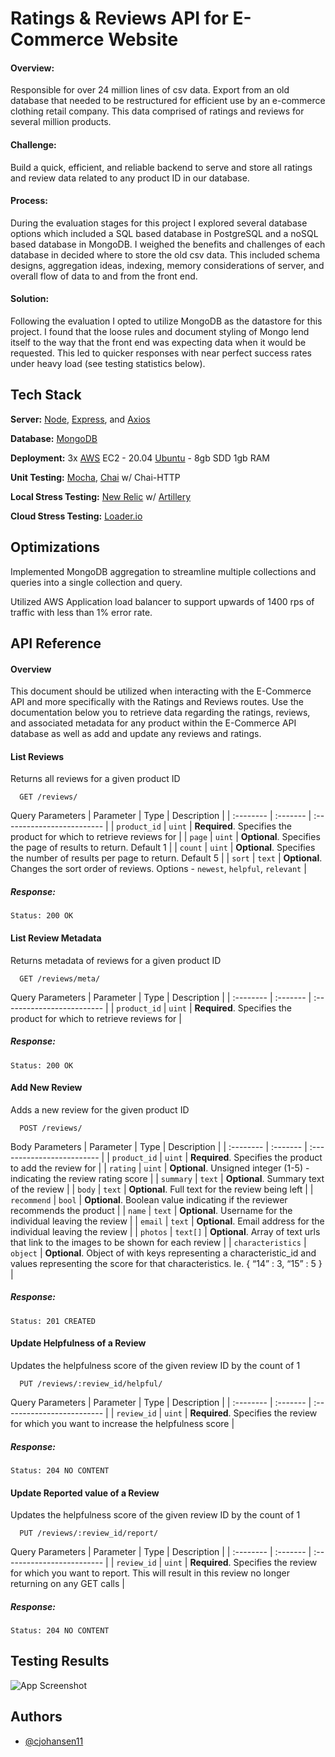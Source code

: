 
# Ratings & Reviews API for E-Commerce Website

#### Overview:
Responsible for over 24 million lines of csv data. Export from an old database that needed to be restructured for efficient use by an e-commerce clothing retail company. This data comprised of ratings and reviews for several million products. 

#### Challenge:
Build a quick, efficient, and reliable backend to serve and store all ratings and review data related to any product ID in our database. 

#### Process:
During the evaluation stages for this project I explored several database options which included a SQL based database in PostgreSQL and a noSQL based database in MongoDB. I weighed the benefits and challenges of each database in decided where to store the old csv data. This included schema designs, aggregation ideas, indexing, memory considerations of server, and overall flow of data to and from the front end. 

#### Solution:
Following the evaluation I opted to utilize MongoDB as the datastore for this project. I found that the loose rules and document styling of Mongo lend itself to the way that the front end was expecting data when it would be requested. This led to quicker responses with near perfect success rates under heavy load (see testing statistics below).

## Tech Stack

**Server:** [Node](https://nodejs.org/), [Express](https://expressjs.com/), and [Axios](https://github.com/axios/axios)

**Database:** [MongoDB](https://www.mongodb.com/)

**Deployment:** 3x [AWS](https://aws.amazon.com/) EC2 - 20.04 [Ubuntu](https://ubuntu.com/) - 8gb SDD 1gb RAM

**Unit Testing:** [Mocha](https://mochajs.org/), [Chai](https://www.chaijs.com/) w/ Chai-HTTP

**Local Stress Testing:** [New Relic](https://www.newrelic.com) w/ [Artillery](https://artillery.io/)

**Cloud Stress Testing:** [Loader.io](https://www.loader.io)
## Optimizations

Implemented MongoDB aggregation to streamline multiple collections and queries into a single collection and query. 

Utilized AWS Application load balancer to support upwards of 1400 rps of traffic with less than 1% error rate. 


## API Reference

#### Overview
This document should be utilized when interacting with the E-Commerce API and more specifically with the Ratings and Reviews routes. Use the documentation below you to retrieve data regarding the ratings, reviews, and associated metadata for any product within the E-Commerce API database as well as add and update any reviews and ratings. 

#### List Reviews
Returns all reviews for a given product ID

```http
  GET /reviews/
```

Query Parameters
| Parameter | Type     | Description                |
| :-------- | :------- | :------------------------- |
| `product_id` | `uint` | **Required**. Specifies the product for which to retrieve reviews for |
| `page` | `uint` | **Optional**. Specifies the page of results to return. Default 1 |
| `count` | `uint` | **Optional**. Specifies the number of results per page to return. Default 5 |
| `sort` | `text` | **Optional**. Changes the sort order of reviews. Options - `newest`, `helpful`, `relevant` |

##### Response:
```http
Status: 200 OK
```

#### List Review Metadata
Returns metadata of reviews for a given product ID

```http
  GET /reviews/meta/
```

Query Parameters
| Parameter | Type     | Description                |
| :-------- | :------- | :------------------------- |
| `product_id` | `uint` | **Required**. Specifies the product for which to retrieve reviews for |

##### Response:
```http
Status: 200 OK
```

#### Add New Review
Adds a new review for the given product ID

```http
  POST /reviews/
```

Body Parameters
| Parameter | Type     | Description                |
| :-------- | :------- | :------------------------- |
| `product_id` | `uint` | **Required**. Specifies the product to add the review for |
| `rating` | `uint` | **Optional**. Unsigned integer (1-5) - indicating the review rating score |
| `summary` | `text` | **Optional**. Summary text of the review |
| `body` | `text` | **Optional**. Full text for the review being left |
| `recommend` | `bool` | **Optional**. Boolean value indicating if the reviewer recommends the product |
| `name` | `text` | **Optional**. Username for the individual leaving the review |
| `email` | `text` | **Optional**. Email address for the individual leaving the review |
| `photos` | `text[]` | **Optional**. Array of text urls that link to the images to be shown for each review |
| `characteristics` | `object` | **Optional**. Object of with keys representing a characteristic_id and values representing the score for that characteristics. Ie. { “14” : 3, “15” : 5 } |

##### Response:
```http
Status: 201 CREATED
```

#### Update Helpfulness of a Review
Updates the helpfulness score of the given review ID by the count of 1

```http
  PUT /reviews/:review_id/helpful/
```

Query Parameters
| Parameter | Type     | Description                |
| :-------- | :------- | :------------------------- |
| `review_id` | `uint` | **Required**. Specifies the review for which you want to increase the helpfulness score |

##### Response:
```http
Status: 204 NO CONTENT
```

#### Update Reported value of a Review
Updates the helpfulness score of the given review ID by the count of 1

```http
  PUT /reviews/:review_id/report/
```

Query Parameters
| Parameter | Type     | Description                |
| :-------- | :------- | :------------------------- |
| `review_id` | `uint` | **Required**. Specifies the review for which you want to report. This will result in this review no longer returning on any GET calls |

##### Response:
```http
Status: 204 NO CONTENT
```
  
## Testing Results

![App Screenshot](https://github.com/SDC-Jupiter/Ratings_Reviews_API/blob/main/readme_data/test_data.jpeg)

  
## Authors

- [@cjohansen11](https://www.github.com/cjohansen11)

  
